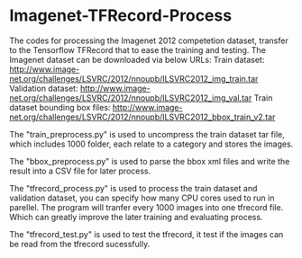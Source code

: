 # Imagenet-TFRecord-Process
The codes for processing the Imagenet 2012 competetion dataset, transfer to the Tensorflow TFRecord that to ease the training and testing.
The Imagenet dataset can be downloaded via below URLs:
Train dataset:
http://www.image-net.org/challenges/LSVRC/2012/nnoupb/ILSVRC2012_img_train.tar
Validation dataset:
http://www.image-net.org/challenges/LSVRC/2012/nnoupb/ILSVRC2012_img_val.tar
Train dataset bounding box files:
http://www.image-net.org/challenges/LSVRC/2012/nnoupb/ILSVRC2012_bbox_train_v2.tar

The "train_preprocess.py" is used to uncompress the train dataset tar file, which includes 1000 folder, each relate to a category and stores the images.

The "bbox_preprocess.py" is used to parse the bbox xml files and write the result into a CSV file for later process.

The "tfrecord_process.py" is used to process the train dataset and validation dataset, you can specify how many CPU cores used to run in parellel. The program will tranfer every 1000 images into one tfrecord file. Which can greatly improve the later training and evaluating process.

The "tfrecord_test.py" is used to test the tfrecord, it test if the images can be read from the tfrecord sucessfully.
